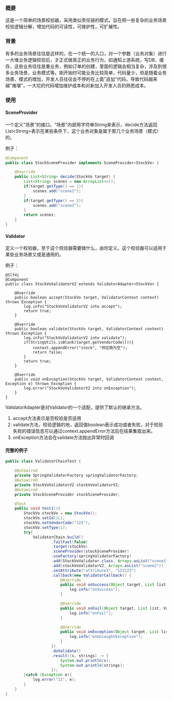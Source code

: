 ### 概要

这是一个简单的场景校验器，采用类似责任链的模式。旨在把一些复杂的业务场景校验逻辑分解，增加代码的可读性，可维护性，可扩展性。

### 背景

有多的业务场景往往是这样的，在一个统一的入口，对一个参数（业务对象）进行一大堆业务逻辑校验后，才正式做真正的业务行为，如通知上游系统，写DB、缓存，这些业务往往是重业务，例如订单的创建，里面的逻辑会相当复杂，涉及到很多业务场景，业务模式等。刚开始时可能业务比较简单，代码量少，但是随着业务场景、模式的增加，开发人员往往会不停的在上面"追加"代码，导致代码越来越"难堪"，一大坨的代码增加维护成本和对新加入开发人员的熟悉成本。

### 使用

#### SceneProvider

一个定义"场景"的接口。"场景"内部用字符串String来表示，decide方法返回List\<String>表示在某些条件下，这个业务对象是属于那几个业务场景（模式）的。

例子：

```java
@Component
public class StockSceneProvider implements SceneProvider<StockVo> {

    @Override
    public List<String> decide(StockVo target) {
        List<String> scenes = new ArrayList<>();
        if(target.getType() == 1){
            scenes.add("scene1");
        }
        if(target.getType() == 2){
            scenes.add("scene2");
        }
        return scenes;
    }
}
```



#### Validator

定义一个校验器，至于这个校验器需要做什么，由你定义。这个校验器可以适用于某些业务场景又或是通用的。

例子：

```
@Slf4j
@Component
public class StockVoValidatorV2 extends ValidatorAdapter<StockVo> {

    @Override
    public boolean accept(StockVo target, ValidatorContext context) throws Exception {
        log.info("StockVoValidatorV2 into accept");
        return true;
    }

    @Override
    public boolean validate(StockVo target, ValidatorContext context) throws Exception {
        log.info("StockVoValidatorV2 into validate");
        if(StringUtils.isBlank(target.getVendorCode())){
            context.appendError("stock", "供应商为空");
            return false;
        }
        return true;
    }

    @Override
    public void onException(StockVo target, ValidatorContext context, Exception e) throws Exception {
        log.error("StockVoValidatorV2 into onException");
    }
}
```



ValidatorAdapter是对Validator的一个适配，提供了默认的继承方法。

1. accept方法表示是否校验是否适用
2. validate方法，校验逻辑的地，返回值boolean表示成功或者失败，对于校验失败的错误信息可以通过context.appendError方法后在结果集取出来。
3. onException方法会在validate方法抛出异常时回调



#### 完整的例子

```java
public class ValidatorChainTest {

    @Autowired
    private SpringValidatorFactory springValidatorFactory;
    @Autowired
    private StockVoValidatorV2 stockVoValidatorV2;
    @Autowired
    private StockSceneProvider stockSceneProvider;

    @Test
    public void test1(){
        StockVo stockVo = new StockVo();
        stockVo.setId(1L);
        stockVo.setVendorCode("123");
        stockVo.setType(1);
        try{
            ValidatorChain.build()
                    .failFast(false)
                    .target(stockVo)
                    .sceneProvider(stockSceneProvider)
                    .useFactory(springValidatorFactory)
                    .add(StockVoValidator.class, Arrays.asList("scene1"))
                    .add(stockVoValidatorV2, Arrays.asList("scene2"))
                    .setAttribute("attribute1", "123123")
                    .callback(new ValidatorCallback() {
                        @Override
                        public void onSuccess(Object target, List list, ValidatorContext context) {
                            log.info("onSuccess");
                        }

                        @Override
                        public void onFail(Object target, List list, ValidatorContext context) {
                            log.info("onFail");
                        }

                        @Override
                        public void onException(Object target, List list, ValidatorContext context, Exception e) {
                            log.info("onUncaughtException");
                        }
                    })
                    .doValidate()
                    .result((s, strings) -> {
                        System.out.println(s);
                        System.out.println(strings);
                    });
        }catch (Exception e){
            log.error("11", e);
        }
    }
}
```









